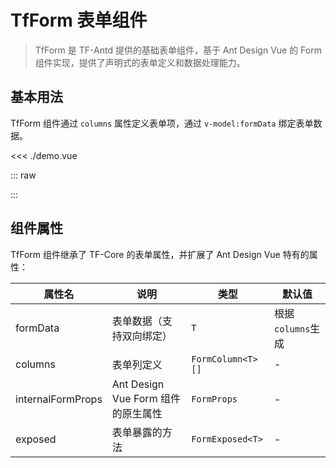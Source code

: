 # TfForm 表单组件

> TfForm 是 TF-Antd 提供的基础表单组件，基于 Ant Design Vue 的 Form 组件实现，提供了声明式的表单定义和数据处理能力。

## 基本用法

TfForm 组件通过 `columns` 属性定义表单项，通过 `v-model:formData` 绑定表单数据。

<<< ./demo.vue

<script setup lang="ts">
import Form from "./demo.vue";
</script>

::: raw

<Form />

:::

## 组件属性

TfForm 组件继承了 TF-Core 的表单属性，并扩展了 Ant Design Vue 特有的属性：

| 属性名            | 说明                               | 类型              | 默认值            |
| ----------------- | ---------------------------------- | ----------------- | ----------------- |
| formData          | 表单数据（支持双向绑定）           | `T`               | 根据`columns`生成 |
| columns           | 表单列定义                         | `FormColumn<T>[]` | -                 |
| internalFormProps | Ant Design Vue Form 组件的原生属性 | `FormProps`       | -                 |
| exposed           | 表单暴露的方法                     | `FormExposed<T>`  | -                 |

<!--@include: ../shared/form-types.md-->

